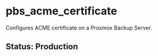 # pbs_acme_certificate

Configures ACME certificate on a Proxmox Backup Server.

## Status: Production

